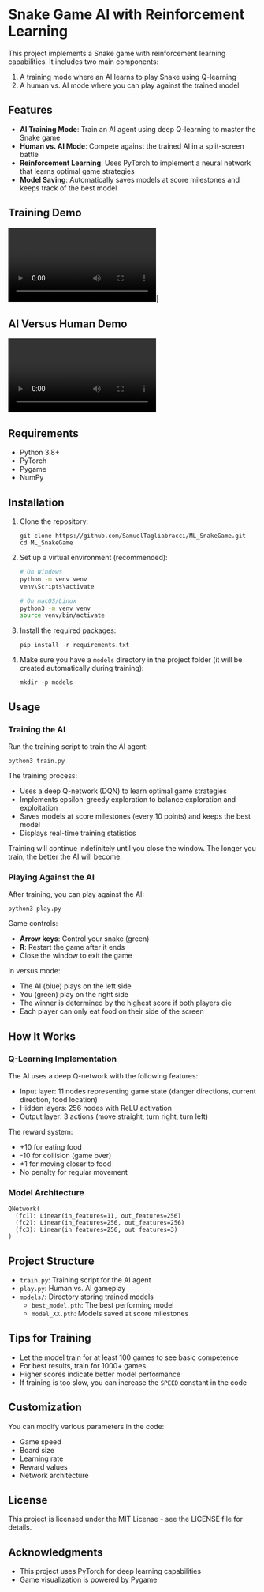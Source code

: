 # Snake Game AI with Reinforcement Learning

This project implements a Snake game with reinforcement learning capabilities. It includes two main components:
1. A training mode where an AI learns to play Snake using Q-learning
2. A human vs. AI mode where you can play against the trained model

## Features

- **AI Training Mode**: Train an AI agent using deep Q-learning to master the Snake game
- **Human vs. AI Mode**: Compete against the trained AI in a split-screen battle
- **Reinforcement Learning**: Uses PyTorch to implement a neural network that learns optimal game strategies
- **Model Saving**: Automatically saves models at score milestones and keeps track of the best model

## Training Demo
<video src="https://github.com/user-attachments/assets/1923b158-10db-4e2a-a5cb-7b36227ba9db" controls> </video>|

## AI Versus Human Demo
<video src="https://github.com/user-attachments/assets/cbad6049-1580-4bc7-af9d-12bfdfbb92e8" controls> </video>

## Requirements

- Python 3.8+
- PyTorch
- Pygame
- NumPy

## Installation

1. Clone the repository:
   ```
   git clone https://github.com/SamuelTagliabracci/ML_SnakeGame.git
   cd ML_SnakeGame
   ```

2. Set up a virtual environment (recommended):
   ```bash
   # On Windows
   python -m venv venv
   venv\Scripts\activate

   # On macOS/Linux
   python3 -m venv venv
   source venv/bin/activate
   ```

3. Install the required packages:
   ```
   pip install -r requirements.txt
   ```

4. Make sure you have a `models` directory in the project folder (it will be created automatically during training):
   ```
   mkdir -p models
   ```

## Usage

### Training the AI

Run the training script to train the AI agent:

```
python3 train.py
```

The training process:
- Uses a deep Q-network (DQN) to learn optimal game strategies
- Implements epsilon-greedy exploration to balance exploration and exploitation
- Saves models at score milestones (every 10 points) and keeps the best model
- Displays real-time training statistics

Training will continue indefinitely until you close the window. The longer you train, the better the AI will become.

### Playing Against the AI

After training, you can play against the AI:

```
python3 play.py
```

Game controls:
- **Arrow keys**: Control your snake (green)
- **R**: Restart the game after it ends
- Close the window to exit the game

In versus mode:
- The AI (blue) plays on the left side
- You (green) play on the right side
- The winner is determined by the highest score if both players die
- Each player can only eat food on their side of the screen

## How It Works

### Q-Learning Implementation

The AI uses a deep Q-network with the following features:
- Input layer: 11 nodes representing game state (danger directions, current direction, food location)
- Hidden layers: 256 nodes with ReLU activation
- Output layer: 3 actions (move straight, turn right, turn left)

The reward system:
- +10 for eating food
- -10 for collision (game over)
- +1 for moving closer to food
- No penalty for regular movement

### Model Architecture

```
QNetwork(
  (fc1): Linear(in_features=11, out_features=256)
  (fc2): Linear(in_features=256, out_features=256)
  (fc3): Linear(in_features=256, out_features=3)
)
```

## Project Structure

- `train.py`: Training script for the AI agent
- `play.py`: Human vs. AI gameplay
- `models/`: Directory storing trained models
  - `best_model.pth`: The best performing model
  - `model_XX.pth`: Models saved at score milestones

## Tips for Training

- Let the model train for at least 100 games to see basic competence
- For best results, train for 1000+ games
- Higher scores indicate better model performance
- If training is too slow, you can increase the `SPEED` constant in the code

## Customization

You can modify various parameters in the code:
- Game speed
- Board size
- Learning rate
- Reward values
- Network architecture

## License

This project is licensed under the MIT License - see the LICENSE file for details.

## Acknowledgments

- This project uses PyTorch for deep learning capabilities
- Game visualization is powered by Pygame
